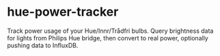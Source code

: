 # hue-power-tracker
Track power usage of your Hue/Innr/Trådfri bulbs. Query brightness data for lights from Philips Hue bridge, then convert to real power, optionally pushing data to InfluxDB.
